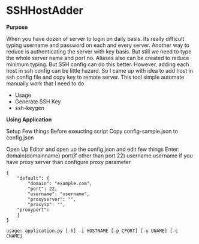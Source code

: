 # SSHHostAdder
**Purpose**

When you have dozen of server to login on daily basis. Its really difficult typing username and password on each and every server. Another way to reduce is authenticating the server with key basis. But still we need to type the whole server name and port no. Aliases also can be created to reduce minimum typing. But SSH config can do this better. However, adding each host in ssh config can be little hazard. So I came up with idea to add host in ssh config file and copy key to remote server. This tool simple automate manually work that I need to do

* Usage
* Generate SSH Key
* ssh-keygen



**Using Application**

Setup Few things Before exeucting script
Copy config-sample.json to config.json

Open Up Editor and open up the config.json and edit few things
Enter:
domain(domainname)
port(if other than port 22)
username:username
if you have proxy server than configure proxy parameter
```
{
    "default": {
        "domain": "example.com",
        "port": 22,
        "username": "username",
        "proxyserver": "",
        "proxyip": "",
	"proxyport": 
    }
}
```
```usage: application.py [-h] -i HOSTNAME [-p CPORT] [-u UNAME] [-c CNAME]```


